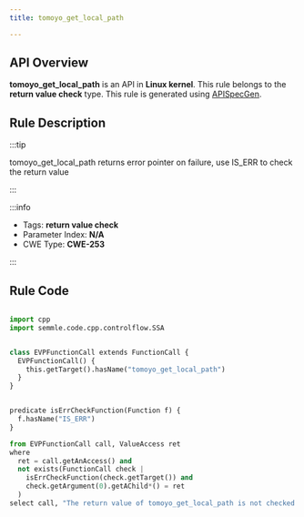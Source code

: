 ```yaml
---
title: tomoyo_get_local_path

---
```



## API Overview
**tomoyo_get_local_path** is an API in **Linux kernel**. This rule belongs to the **return value check** type. This rule is generated using [APISpecGen](../../tools/APISpecGen).
## Rule Description

:::tip

tomoyo_get_local_path returns error pointer on failure, use IS_ERR to check the return value

:::

:::info

- Tags: **return value check**
- Parameter Index: **N/A**
- CWE Type: **CWE-253**

:::

## Rule Code
```python

import cpp
import semmle.code.cpp.controlflow.SSA


class EVPFunctionCall extends FunctionCall {
  EVPFunctionCall() {
    this.getTarget().hasName("tomoyo_get_local_path")
  }
}


predicate isErrCheckFunction(Function f) {
  f.hasName("IS_ERR") 
}

from EVPFunctionCall call, ValueAccess ret
where
  ret = call.getAnAccess() and
  not exists(FunctionCall check |
    isErrCheckFunction(check.getTarget()) and
    check.getArgument(0).getAChild*() = ret
  )
select call, "The return value of tomoyo_get_local_path is not checked with IS_ERR."
    
```